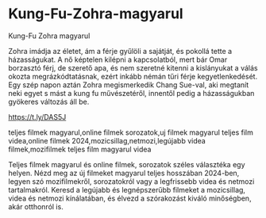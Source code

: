 # Kung-Fu-Zohra-magyarul

Kung-Fu Zohra magyarul

Zohra imádja az életet, ám a férje gyűlöli a sajátját, és pokollá tette a házasságukat. A nő képtelen kilépni a kapcsolatból, mert bár Omar borzasztó férj, de szerető apa, és nem szeretné kitenni a kislányukat a válás okozta megrázkódtatásnak, ezért inkább némán tűri férje kegyetlenkedését. Egy szép napon aztán Zohra megismerkedik Chang Sue-val, aki megtanít neki egyet s mást a kung fu művészetéről, innentől pedig a házasságukban gyökeres változás áll be.

https://t.ly/DAS5J

teljes filmek magyarul,online filmek sorozatok,uj filmek magyarul teljes film videa,online filmek 2024,mozicsillag,netmozi,legújabb videa filmek,mozifilmek teljes film magyarul videa

Teljes filmek magyarul és online filmek, sorozatok széles választéka egy helyen. Nézd meg az új filmeket magyarul teljes hosszában 2024-ben, legyen szó mozifilmekről, sorozatokról vagy a legfrissebb videa és netmozi tartalmakról. Keresd a legújabb és legnépszerűbb filmeket a mozicsillag, videa és netmozi kínálatában, és élvezd a szórakozást kiváló minőségben, akár otthonról is.
